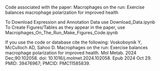 Code associated with the paper: Macrophages on the run: Exercise balances macrophage polarization for improved health

To Download Expression and Annotation Data use Download_Data.ipynb  
To Create Figures/Tables as they appear in the paper, use Macrophages_On_The_Run_Make_Figures_Code.ipynb

If you use the code or database cite the following:
Voskoboynik Y, McCulloch AD, Sahoo D. Macrophages on the run: Exercise balances macrophage polarization for improved health. Mol Metab. 2024 Dec;90:102058. doi: 10.1016/j.molmet.2024.102058. Epub 2024 Oct 29. PMID: 39476967; PMCID: PMC11585839.
